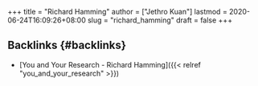 +++
title = "Richard Hamming"
author = ["Jethro Kuan"]
lastmod = 2020-06-24T16:09:26+08:00
slug = "richard_hamming"
draft = false
+++

## Backlinks {#backlinks}

- [You and Your Research - Richard Hamming]({{< relref "you_and_your_research" >}})

